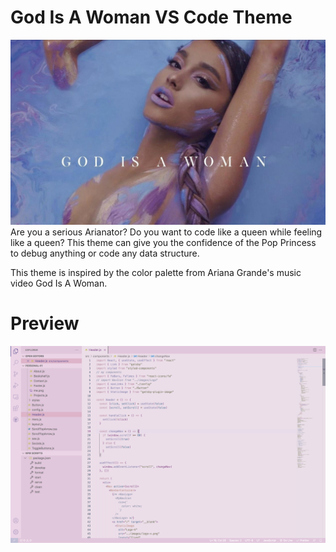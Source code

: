 # God Is A Woman VS Code Theme
![Ariana Grande](background.jpeg)
Are you a serious Arianator? Do you want to code like a queen while feeling like a queen? This theme can give you the confidence of the Pop Princess to debug anything or code any data structure.

This theme is inspired by the color palette from Ariana Grande's music video God Is A Woman.

# Preview
![Theme Preview](theme.png)
